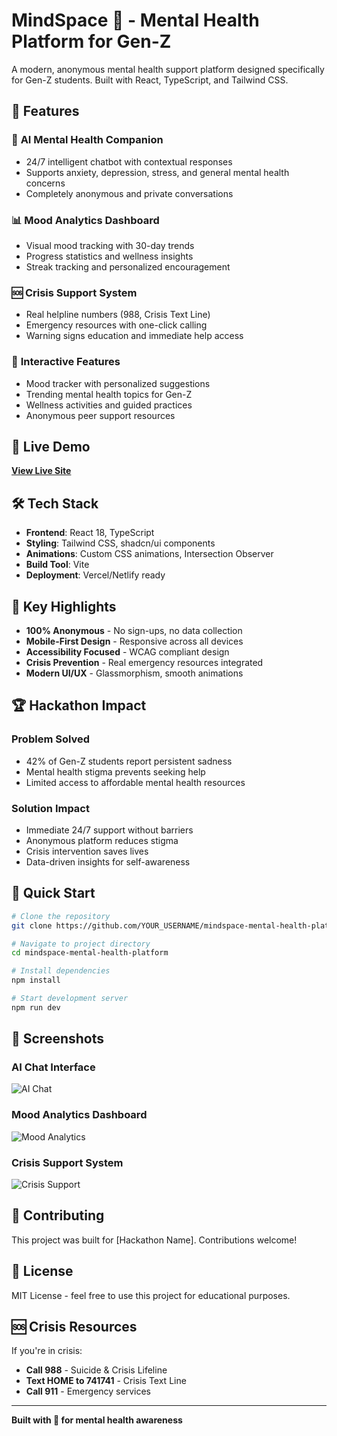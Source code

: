 # MindSpace 💜 - Mental Health Platform for Gen-Z

A modern, anonymous mental health support platform designed specifically for Gen-Z students. Built with React, TypeScript, and Tailwind CSS.

## 🌟 Features

### 🤖 **AI Mental Health Companion**
- 24/7 intelligent chatbot with contextual responses
- Supports anxiety, depression, stress, and general mental health concerns
- Completely anonymous and private conversations

### 📊 **Mood Analytics Dashboard**
- Visual mood tracking with 30-day trends
- Progress statistics and wellness insights
- Streak tracking and personalized encouragement

### 🆘 **Crisis Support System**
- Real helpline numbers (988, Crisis Text Line)
- Emergency resources with one-click calling
- Warning signs education and immediate help access

### 🎯 **Interactive Features**
- Mood tracker with personalized suggestions
- Trending mental health topics for Gen-Z
- Wellness activities and guided practices
- Anonymous peer support resources

## 🚀 Live Demo

**[View Live Site](https://your-deployment-url.vercel.app)**

## 🛠️ Tech Stack

- **Frontend**: React 18, TypeScript
- **Styling**: Tailwind CSS, shadcn/ui components
- **Animations**: Custom CSS animations, Intersection Observer
- **Build Tool**: Vite
- **Deployment**: Vercel/Netlify ready

## 📱 Key Highlights

- **100% Anonymous** - No sign-ups, no data collection
- **Mobile-First Design** - Responsive across all devices
- **Accessibility Focused** - WCAG compliant design
- **Crisis Prevention** - Real emergency resources integrated
- **Modern UI/UX** - Glassmorphism, smooth animations

## 🏆 Hackathon Impact

### **Problem Solved**
- 42% of Gen-Z students report persistent sadness
- Mental health stigma prevents seeking help
- Limited access to affordable mental health resources

### **Solution Impact**
- Immediate 24/7 support without barriers
- Anonymous platform reduces stigma
- Crisis intervention saves lives
- Data-driven insights for self-awareness

## 🚀 Quick Start

```bash
# Clone the repository
git clone https://github.com/YOUR_USERNAME/mindspace-mental-health-platform.git

# Navigate to project directory
cd mindspace-mental-health-platform

# Install dependencies
npm install

# Start development server
npm run dev
```

## 📸 Screenshots

### AI Chat Interface
![AI Chat](./screenshots/ai-chat.png)

### Mood Analytics Dashboard
![Mood Analytics](./screenshots/mood-analytics.png)

### Crisis Support System
![Crisis Support](./screenshots/crisis-support.png)

## 🤝 Contributing

This project was built for [Hackathon Name]. Contributions welcome!

## 📄 License

MIT License - feel free to use this project for educational purposes.

## 🆘 Crisis Resources

If you're in crisis:
- **Call 988** - Suicide & Crisis Lifeline
- **Text HOME to 741741** - Crisis Text Line
- **Call 911** - Emergency services

---

**Built with 💜 for mental health awareness**